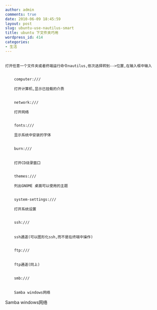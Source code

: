 ```yaml
---
author: admin
comments: true
date: 2010-06-09 18:45:59
layout: post
slug: ubuntu-use-nautilus-smart
title: ubuntu 下文件夹巧用
wordpress_id: 414
categories:
- 生活
---
```


## 
	打开任意一个文件夹或者终端运行命令nautilus,依次选择转到-->位置,在输入框中输入

> 
	
> 
> ## 
		computer:///  

		打开计算机,显示已挂载的介质
	
> 
> 

> 
	
> 
> ## 
		network:///  

		打开网络
	
> 
> 

> 
	
> 
> ## 
		fonts:///  

		显示系统中安装的字体
	
> 
> 

> 
	
> 
> ## 
		burn:///
	
> 
> 
	
> 
> ## 
		打开CD烧录窗口
	
> 
> 

> 
	
> 
> ## 
		themes:///  

		列出GNOME 桌面可以使用的主题
	
> 
> 

> 
	
> 
> ## 
		system-settings:///  

		打开系统设置
	
> 
> 

> 
	
> 
> ## 
		ssh:///
	
> 
> 
	
> 
> ## 
		ssh通道(可以图形化ssh,而不是在终端中操作)
	
> 
> 

> 
	
> 
> ## 
		ftp:///
	
> 
> 
	
> 
> ## 
		ftp通道(同上)
	
> 
> 

> 
	
> 
> ## 
		smb:///
	
> 
> 
	
> 
> ## 
		Samba windows网络
	
> 
> 
	
> 
> 
	
> 
> 

Samba windows网络
	
> 
> 
	
> 
> 
	
> 
> 

